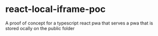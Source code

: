 # react-local-iframe-poc
A proof of concept for a typescript react pwa that serves a pwa that is stored ocally on the public folder
